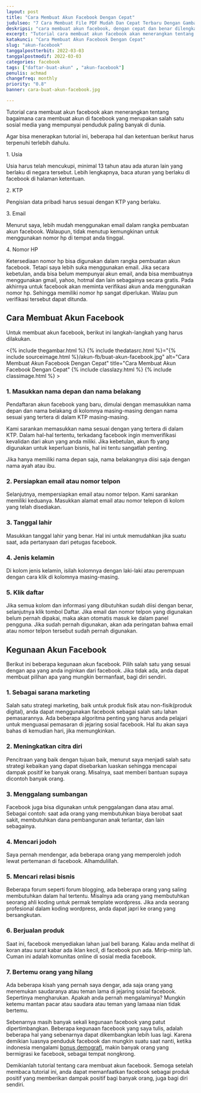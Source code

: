 ```yaml
---
layout: post
title: "Cara Membuat Akun Facebook Dengan Cepat"
judulseo: "7 Cara Membuat File PDF Mudah Dan Cepat Terbaru Dengan Gambar"
deskripsi: "cara membuat akun facebook, dengan cepat dan benar dilengkapi gambar, siapkan KTP dan email yang valid, buat cari jodoh, iklan promosi produk"
excerpt: "Tutorial cara membuat akun facebook akan menerangkan tentang bagaimana cara membuat akun di facebook yang merupakan salah satu sosial media yang mempunyai penduduk paling banyak di dunia"
katakunci: "Cara Membuat Akun Facebook Dengan Cepat"
slug: "akun-facebook"
tanggalpostterbit: 2022-03-03 
tanggalpostmodif: 2022-03-03
categories: facebook
tags: ["daftar-buat-akun" , "akun-facebook"]
penulis: achmad
changefreq: monthly
priority: "0.8"
banner: cara-buat-akun-facebook.jpg

---
```


<p>Tutorial cara membuat akun facebook akan menerangkan tentang bagaimana cara membuat akun di facebook yang merupakan salah satu sosial media yang mempunyai penduduk paling banyak di dunia.</p>

<p>Agar bisa menerapkan tutorial ini, beberapa hal dan ketentuan berikut harus terpenuhi terlebih dahulu.</p>

<p>1. Usia</p>

<p>Usia harus telah mencukupi, minimal 13 tahun atau ada aturan lain yang berlaku di negara tersebut. Lebih lengkapnya, baca aturan yang berlaku di facebook di halaman ketentuan.</p>

<p>2. KTP</p>

<p>Pengisian data pribadi harus sesuai dengan KTP yang berlaku.</p>

<p>3. Email</p>

<p>Menurut saya, lebih mudah menggunakan email dalam rangka pembuatan akun facebook. Walaupun, tidak menutup kemungkinan untuk menggunakan nomor hp di tempat anda tinggal.</p>

<p>4. Nomor HP</p>

<p>Ketersediaan nomor hp bisa digunakan dalam rangka pembuatan akun facebook. Tetapi saya lebih suka menggunakan email. Jika secara kebetulan, anda bisa belum mempunyai akun email, anda bisa membuatnya menggunakan gmail, yahoo, hotmal dan lain sebagainya secara gratis. Pada akhirnya untuk facebook akan meminta verifikasi akun anda menggunakan nomor hp. Sehingga memiliki nomor hp sangat diperlukan. Walau pun verifikasi tersebut dapat ditunda.</p>


<h2 class="{% include classh2.html %}" >Cara Membuat Akun Facebook</h2>

<p>Untuk membuat akun facebook, berikut ini langkah-langkah yang harus dilakukan.</p>

<p><{% include thegambar.html %} {% include thedatasrc.html %}="{% include sourceimage.html %}/akun-fb/buat-akun-facebook.jpg" alt="Cara Membuat Akun Facebook Dengan Cepat" title="Cara Membuat Akun Facebook Dengan Cepat" {% include classlazy.html %} {% include classimage.html %} ></p>


<h3 class="{% include classh3.html %}" >1. Masukkan nama depan dan nama belakang</h3>

<p>Pendaftaran akun facebook yang baru, dimulai dengan memasukkan nama depan dan nama belakang di kolomnya masing-masing dengan nama sesuai yang tertera di dalam KTP masing-masing.</p> 

<p>Kami sarankan memasukkan nama sesuai dengan yang tertera di dalam KTP. Dalam hal-hal tertentu, terkadang facebook ingin memverifikasi kevalidan dari akun yang anda miliki. Jika kebetulan, akun fb yang digunakan untuk keperluan bisnis, hal ini tentu sangatlah penting.</p>

<p>Jika hanya memiliki nama depan saja, nama belakangnya diisi saja dengan nama ayah atau ibu.</p> 


<h3 class="{% include classh3.html %}" >2. Persiapkan email atau nomor telpon</h3>

Selanjutnya, mempersiapkan email atau nomor telpon. Kami sarankan memiliki keduanya. Masukkan alamat email atau nomor telepon di kolom yang telah disediakan.


<h3 class="{% include classh3.html %}" >3. Tanggal lahir</h3>

<p>Masukkan tanggal lahir yang benar. Hal ini untuk memudahkan jika suatu saat, ada pertanyaan dari petugas facebook.</p> 


<h3 class="{% include classh3.html %}" >4. Jenis kelamin</h3>

<p>Di kolom jenis kelamin, isilah kolomnya dengan laki-laki atau perempuan dengan cara klik di kolomnya masing-masing.</p>


<h3 class="{% include classh3.html %}" >5. Klik daftar</h3>

<p>Jika semua kolom dan informasi yang dibutuhkan sudah diisi dengan benar, selanjutnya klik tombol Daftar. Jika email dan nomor telpon yang digunakan belum pernah dipakai, maka akan otomatis masuk ke dalam panel pengguna. Jika sudah pernah digunakan, akan ada peringatan bahwa email atau nomor telpon tersebut sudah pernah digunakan.</p> 


<h2 class="{% include classh2.html %}" >Kegunaan Akun Facebook </h2>

<p>Berikut ini beberapa kegunaan akun facebook. Pilih salah satu yang sesuai dengan apa yang anda inginkan dari facebook. Jika tidak ada, anda dapat membuat pilihan apa yang mungkin bermanfaat, bagi diri sendiri.</p>

<h3 class="{% include classh3.html %}" >1. Sebagai sarana marketing</h3>

<p>Salah satu strategi marketing, baik untuk produk fisik atau non-fisik(produk digital), anda dapat menggunakan facebook sebagai salah satu lahan pemasarannya. Ada beberapa algoritma penting yang harus anda pelajari untuk menguasai pemasaran di jejaring sosial facebook. Hal itu akan saya bahas di kemudian hari, jika memungkinkan.</p>


<h3 class="{% include classh3.html %}" >2. Meningkatkan citra diri</h3>

<p>Pencitraan yang baik dengan tujuan baik, menurut saya menjadi salah satu strategi kebaikan yang dapat disebarkan luaskan sehingga mencapai dampak positif ke banyak orang. Misalnya, saat memberi bantuan supaya dicontoh banyak orang.</p>


<h3 class="{% include classh3.html %}" >3. Menggalang sumbangan</h3>

<p>Facebook juga bisa digunakan untuk penggalangan dana atau amal. Sebagai contoh: saat ada orang yang membutuhkan biaya berobat saat sakit, membutuhkan dana pembangunan anak terlantar, dan lain sebagainya.</p>


<h3 class="{% include classh3.html %}" >4. Mencari jodoh</h3>

<p>Saya pernah mendengar, ada beberapa orang yang memperoleh jodoh lewat pertemanan di facebook. Alhamdulillah.</p>


<h3 class="{% include classh3.html %}" >5. Mencari relasi bisnis</h3>

<p>Beberapa forum seperti forum blogging, ada beberapa orang yang saling membutuhkan dalam hal tertentu. Misalnya ada orang yang membutuhkan seorang ahli koding untuk permak template wordpress. Jika anda seorang profesional dalam koding wordpress, anda dapat japri ke orang yang bersangkutan.</p>


<h3 class="{% include classh3.html %}" >6. Berjualan produk</h3>

<p>Saat ini, facebook menyediakan lahan jual beli barang. Kalau anda melihat di koran atau surat kabar ada iklan kecil, di facebook pun ada. Mirip-mirip lah. Cuman ini adalah komunitas online di sosial media facebook.</p>


<h3 class="{% include classh3.html %}" >7. Bertemu orang yang hilang</h3>

<p>Ada beberapa kisah yang pernah saya dengar, ada saja orang yang menemukan saudaranya atau teman lama di jejaring sosial facebook. Sepertinya mengharukan. Apakah anda pernah mengalaminya? Mungkin ketemu mantan pacar atau saudara atau teman yang lamaaa nian tidak bertemu.</p> 

<p>Sebenarnya masih banyak sekali kegunaan facebook yang patut dipertimbangkan. Beberapa kegunaan facebook yang saya tulis, adalah beberapa hal yang sebenarnya dapat dikembangkan lebih luas lagi. Karena demikian luasnya penduduk facebook dan mungkin suatu saat nanti, ketika indonesia mengalami <a href="https://www.bappenas.go.id/files/9215/0397/6050/Siaran_Pers_-_Peer_Learning_and_Knowledge_Sharing_Workshop.pdf" {% include classlink.html %} >bonus demografi</a>, makin banyak orang yang bermigrasi ke facebook, sebagai tempat nongkrong.</p>

<p>Demikianlah tutorial tentang cara membuat akun facebook. Semoga setelah membaca tutorial ini, anda dapat memanfaatkan facebook sebagai produk positif yang memberikan dampak positif bagi banyak orang, juga bagi diri sendiri.</p> 


